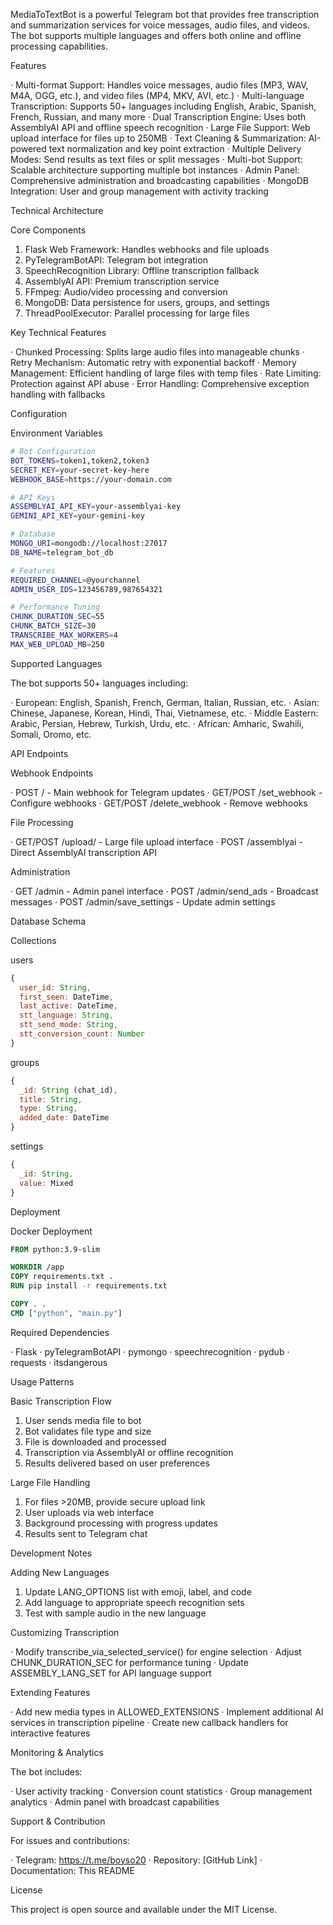 MediaToTextBot is a powerful Telegram bot that provides free transcription and summarization services for voice messages, audio files, and videos. The bot supports multiple languages and offers both online and offline processing capabilities.

Features

· Multi-format Support: Handles voice messages, audio files (MP3, WAV, M4A, OGG, etc.), and video files (MP4, MKV, AVI, etc.)
· Multi-language Transcription: Supports 50+ languages including English, Arabic, Spanish, French, Russian, and many more
· Dual Transcription Engine: Uses both AssemblyAI API and offline speech recognition
· Large File Support: Web upload interface for files up to 250MB
· Text Cleaning & Summarization: AI-powered text normalization and key point extraction
· Multiple Delivery Modes: Send results as text files or split messages
· Multi-bot Support: Scalable architecture supporting multiple bot instances
· Admin Panel: Comprehensive administration and broadcasting capabilities
· MongoDB Integration: User and group management with activity tracking

Technical Architecture

Core Components

1. Flask Web Framework: Handles webhooks and file uploads
2. PyTelegramBotAPI: Telegram bot integration
3. SpeechRecognition Library: Offline transcription fallback
4. AssemblyAI API: Premium transcription service
5. FFmpeg: Audio/video processing and conversion
6. MongoDB: Data persistence for users, groups, and settings
7. ThreadPoolExecutor: Parallel processing for large files

Key Technical Features

· Chunked Processing: Splits large audio files into manageable chunks
· Retry Mechanism: Automatic retry with exponential backoff
· Memory Management: Efficient handling of large files with temp files
· Rate Limiting: Protection against API abuse
· Error Handling: Comprehensive exception handling with fallbacks

Configuration

Environment Variables

```bash
# Bot Configuration
BOT_TOKENS=token1,token2,token3
SECRET_KEY=your-secret-key-here
WEBHOOK_BASE=https://your-domain.com

# API Keys
ASSEMBLYAI_API_KEY=your-assemblyai-key
GEMINI_API_KEY=your-gemini-key

# Database
MONGO_URI=mongodb://localhost:27017
DB_NAME=telegram_bot_db

# Features
REQUIRED_CHANNEL=@yourchannel
ADMIN_USER_IDS=123456789,987654321

# Performance Tuning
CHUNK_DURATION_SEC=55
CHUNK_BATCH_SIZE=30
TRANSCRIBE_MAX_WORKERS=4
MAX_WEB_UPLOAD_MB=250
```

Supported Languages

The bot supports 50+ languages including:

· European: English, Spanish, French, German, Italian, Russian, etc.
· Asian: Chinese, Japanese, Korean, Hindi, Thai, Vietnamese, etc.
· Middle Eastern: Arabic, Persian, Hebrew, Turkish, Urdu, etc.
· African: Amharic, Swahili, Somali, Oromo, etc.

API Endpoints

Webhook Endpoints

· POST / - Main webhook for Telegram updates
· GET/POST /set_webhook - Configure webhooks
· GET/POST /delete_webhook - Remove webhooks

File Processing

· GET/POST /upload/<token> - Large file upload interface
· POST /assemblyai - Direct AssemblyAI transcription API

Administration

· GET /admin - Admin panel interface
· POST /admin/send_ads - Broadcast messages
· POST /admin/save_settings - Update admin settings

Database Schema

Collections

users

```javascript
{
  user_id: String,
  first_seen: DateTime,
  last_active: DateTime,
  stt_language: String,
  stt_send_mode: String,
  stt_conversion_count: Number
}
```

groups

```javascript
{
  _id: String (chat_id),
  title: String,
  type: String,
  added_date: DateTime
}
```

settings

```javascript
{
  _id: String,
  value: Mixed
}
```

Deployment

Docker Deployment

```dockerfile
FROM python:3.9-slim

WORKDIR /app
COPY requirements.txt .
RUN pip install -r requirements.txt

COPY . .
CMD ["python", "main.py"]
```

Required Dependencies

· Flask
· pyTelegramBotAPI
· pymongo
· speechrecognition
· pydub
· requests
· itsdangerous

Usage Patterns

Basic Transcription Flow

1. User sends media file to bot
2. Bot validates file type and size
3. File is downloaded and processed
4. Transcription via AssemblyAI or offline recognition
5. Results delivered based on user preferences

Large File Handling

1. For files >20MB, provide secure upload link
2. User uploads via web interface
3. Background processing with progress updates
4. Results sent to Telegram chat

Development Notes

Adding New Languages

1. Update LANG_OPTIONS list with emoji, label, and code
2. Add language to appropriate speech recognition sets
3. Test with sample audio in the new language

Customizing Transcription

· Modify transcribe_via_selected_service() for engine selection
· Adjust CHUNK_DURATION_SEC for performance tuning
· Update ASSEMBLY_LANG_SET for API language support

Extending Features

· Add new media types in ALLOWED_EXTENSIONS
· Implement additional AI services in transcription pipeline
· Create new callback handlers for interactive features

Monitoring & Analytics

The bot includes:

· User activity tracking
· Conversion count statistics
· Group management analytics
· Admin panel with broadcast capabilities

Support & Contribution

For issues and contributions:

· Telegram: https://t.me/boyso20
· Repository: [GitHub Link]
· Documentation: This README

License

This project is open source and available under the MIT License.
